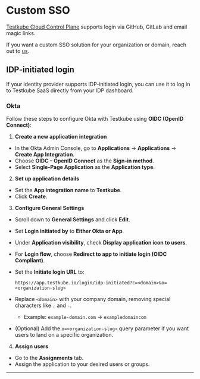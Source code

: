 # Custom SSO

[Testkube Cloud Control Plane](https://app.testkube.io) supports login via GitHub, GitLab and email magic links.

If you want a custom SSO solution for your organization or domain, reach out to [us](https://testkube.io/contact).

## IDP-initiated login

If your identity provider supports IDP-initiated login, you can use it to log in to Testkube SaaS directly from your IDP dashboard.

### Okta

Follow these steps to configure Okta with Testkube using **OIDC (OpenID Connect)**:

1. **Create a new application integration**
  - In the Okta Admin Console, go to **Applications** → **Applications** → **Create App Integration**.
  - Choose **OIDC – OpenID Connect** as the **Sign-in method**.
  - Select **Single-Page Application** as the **Application type**.

2. **Set up application details**
  - Set the **App integration name** to **Testkube**.
  - Click **Create**.

3. **Configure General Settings**
  - Scroll down to **General Settings** and click **Edit**.
  - Set **Login initiated by** to **Either Okta or App**.
  - Under **Application visibility**, check **Display application icon to users**.
  - For **Login flow**, choose **Redirect to app to initiate login (OIDC Compliant)**.
  - Set the **Initiate login URL** to:
    ```
    https://app.testkube.io/login/idp-initiated?c=<domain>&o=<organization-slug>
    ```

  - Replace `<domain>` with your company domain, removing special characters like `.` and `-`.
    - Example: `example-domain.com` → `exampledomaincom`
  - (Optional) Add the `o=<organization-slug>` query parameter if you want users to land on a specific organization.

4. **Assign users**
  - Go to the **Assignments** tab.
  - Assign the application to your desired users or groups.

---